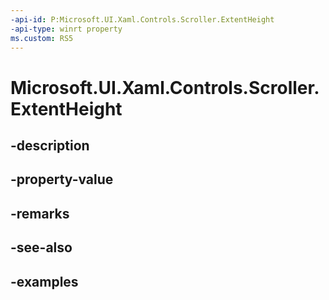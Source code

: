 ```yaml
---
-api-id: P:Microsoft.UI.Xaml.Controls.Scroller.ExtentHeight
-api-type: winrt property
ms.custom: RS5
---
```


<!-- Property syntax.
public double ExtentHeight { get; }
-->

# Microsoft.UI.Xaml.Controls.Scroller.ExtentHeight

## -description

## -property-value

## -remarks

## -see-also

## -examples

